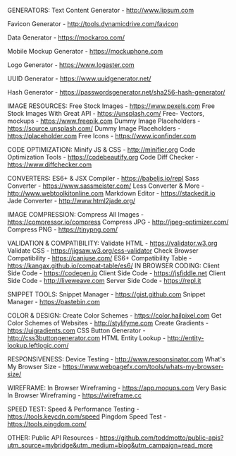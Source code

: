 GENERATORS:
Text Content Generator - http://www.lipsum.com

Favicon Generator - http://tools.dynamicdrive.com/favicon


Data Generator - https://mockaroo.com/

Mobile Mockup Generator - https://mockuphone.com

Logo Generator - https://www.logaster.com

UUID Generator - https://www.uuidgenerator.net/

Hash Generator - https://passwordsgenerator.net/sha256-hash-generator/



IMAGE RESOURCES:
Free Stock Images - https://www.pexels.com
Free Stock Images With Great API - https://unsplash.com/
Free- Vectors, mockups - https://www.freepik.com
Dummy Image Placeholders - https://source.unsplash.com/
Dummy Image Placeholders - https://placeholder.com
Free Icons - https://www.iconfinder.com


CODE OPTIMIZATION:
Minify JS & CSS - http://minifier.org
Code Optimization Tools - https://codebeautify.org
Code Diff Checker - https://www.diffchecker.com


CONVERTERS:
ES6+ & JSX Compiler - https://babeljs.io/repl
Sass Converter - https://www.sassmeister.com/
Less Converter & More - http://www.webtoolkitonline.com
Markdown Editor - https://stackedit.io
Jade Converter - http://www.html2jade.org/


IMAGE COMPRESSION:
Compress All Images - https://compressor.io/compress
Compress JPG - http://jpeg-optimizer.com/
Compress PNG - https://tinypng.com/


VALIDATION & COMPATIBILITY:
Validate HTML - https://validator.w3.org
Validate CSS - https://jigsaw.w3.org/css-validator
Check Browser Compatibility - https://caniuse.com/
ES6+ Compatibility Table - https://kangax.github.io/compat-table/es6/
IN BROWSER CODING:
Client Side Code - https://codepen.io
Client Side Code - https://jsfiddle.net
Client Side Code - http://liveweave.com
Server Side Code - https://repl.it


SNIPPET TOOLS:
Snippet Manager - https://gist.github.com
Snippet Manager - https://pastebin.com


COLOR & DESIGN:
Create Color Schemes - https://color.hailpixel.com
Get Color Schemes of Websites - http://stylifyme.com
Create Gradients - https://uigradients.com
CSS Button Generator - http://css3buttongenerator.com
HTML Entity Lookup - http://entity-lookup.leftlogic.com/


RESPONSIVENESS:
Device Testing - http://www.responsinator.com
What's My Browser Size - https://www.webpagefx.com/tools/whats-my-browser-size/

WIREFRAME:
In Browser Wireframing - https://app.moqups.com
Very Basic In Browser Wireframing - https://wireframe.cc


SPEED TEST:
Speed & Performance Testing - https://tools.keycdn.com/speed
Pingdom Speed Test - https://tools.pingdom.com/


OTHER:
Public API Resources - https://github.com/toddmotto/public-apis?utm_source=mybridge&utm_medium=blog&utm_campaign=read_more
